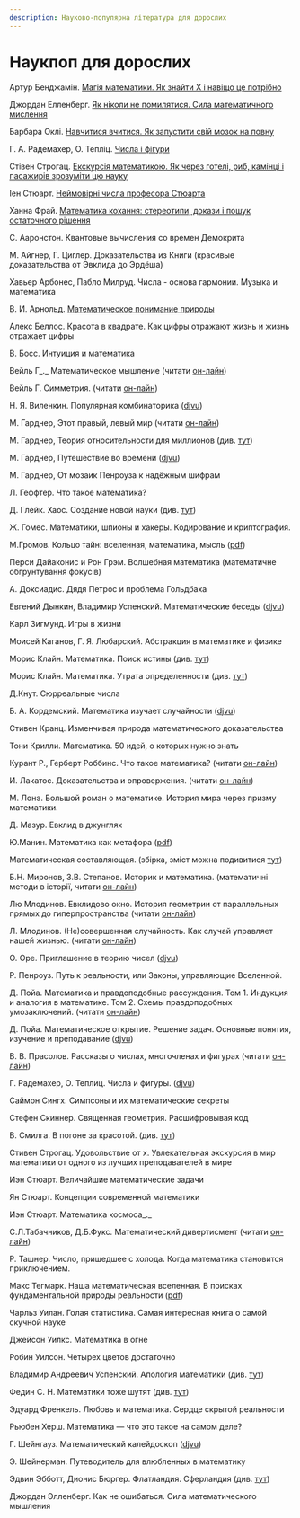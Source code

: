 ```yaml
---
description: Науково-популярна література для дорослих
---
```


# Наукпоп для дорослих

Артур Бенджамін. [Магія математики. Як знайти Х і навіщо це потрібно](https://kmbooks.com.ua/book?code=733716)

Джордан Елленберг. [Як ніколи не помилятися. Сила математичного мислення](https://nashformat.ua/products/yak-nikoly-ne-pomylyatysya.-syla-matematychnogo-myslennya-709048)

Барбара Оклі. [Навчитися вчитися. Як запустити свій мозок на повну](https://nashformat.ua/products/navchytysya-vchytysya.-yak-zapustyty-svij-mozok-na-povnu-709140)

Г. А. Радемахер, О. Тепліц. [Числа і фігури](https://bohdan-books.com/catalog/book/104055/)

Стівен Строгац. [Екскурсія математикою. Як через готелі, риб, камінці і пасажирів зрозуміти цю науку](https://nashformat.ua/products/ekskursiya-matematykoyu.-yak-cherez-goteli-ryb-kamintsi-i-pasazhyriv-zrozumity-tsyu-nauku-709220)

Іен Стюарт. [Неймовірні числа професора Стюарта](https://nashformat.ua/products/nejmovirni-chysla-profesora-styuarta-909245)

Ханна Фрай. [Математика кохання: стереотипи, докази і пошук остаточного рішення](https://nashformat.ua/products/matematyka-kohannya-stereotypy-dokazy-i-poshuk-ostatochnogo-rishennya-707344)



С. Ааронстон. Квантовые вычисления со времен Демокрита

М. Айгнер, Г. Циглер. Доказательства из Книги \(красивые доказательства от Эвклида до Эрдёша\)

Хавьер Арбонес, Пабло Милруд. Числа - основа гармонии. Музыка и математика

В. И. Арнольд. [Математическое понимание природы](https://www.mccme.ru/free-books/arnold/VIA-mpp.pdf)

Алекс Беллос. Красота в квадрате. Как цифры отражают жизнь и жизнь отражает цифры

В. Босс. Интуиция и математика

Вейль Г_._  Математическое мышление \(читати [он-лайн](https://www.mathedu.ru/text/veyl_matematicheskoe_myshlenie_1989/p0/)\)

Вейль Г.  Симметрия. \(читати [он-лайн](https://www.mathedu.ru/text/veyl_simmetriya_1968/p0/)\)

Н. Я. Виленкин. Популярная комбинаторика \([djvu](https://math.ru/lib/files/djvu/combinatorika.djvu)\)

М. Гарднер, Этот правый, левый мир \(читати [он-лайн](https://e-libra.me/read/465723-etot-pravyy-levyy-mir.html)\)

М. Гарднер, Теория относительности для миллионов \(див. [тут](https://royallib.com/book/martin_gardner/teoriya_otnositelnosti_dlya_millionov.html)\)

М. Гарднер, Путешествие во времени \([djvu](https://sheba.spb.ru/za/puteshestvie-vovreneni-1990.djvu)\) 

М. Гарднер, От мозаик Пенроуза к надёжным шифрам 

Л. Геффтер. Что такое математика?

Д. Глейк. Хаос. Создание новой науки \(див. [тут](https://royallib.com/book/gleyk_dgeyms/haos_sozdanie_novoy_nauki.html)\)

Ж. Гомес. Математики, шпионы и хакеры. Кодирование и криптография.

М.Громов. Кольцо тайн: вселенная, математика, мысль \([pdf](https://www.phantastike.com/math/koltso_tayn/pdf/)\)

Перси Дайаконис и Рон Грэм. Волшебная математика \(математичне обгрунтування фокусів\)

А. Доксиадис. Дядя Петрос и проблема Гольдбаха

Евгений Дынкин, Владимир Успенский. Математические беседы \([djvu](https://sheba.spb.ru/vuz/matemat-besedy-1952.djvu)\)

Карл Зигмунд. Игры в жизни 

Моисей Каганов, Г. Я. Любарский. Абстракция в математике и физике

Морис Клайн. Математика. Поиск истины \(див. [тут](https://royallib.com/book/klayn_moris/matematika_poisk_istini.html)\)

Морис Клайн. Математика. Утрата определенности \(див. [тут](https://royallib.com/book/klayn_moris/matematika_utrata_opredelennosti.html)\)

Д.Кнут. Сюрреальные числа

Б. А. Кордемский. Математика изучает случайности \([djvu](https://sheba.spb.ru/vuz/matematika-sluchainosti-1975.djvu)\)

Стивен Кранц. Изменчивая природа математического доказательства

Тони Крилли. Математика. 50 идей, о которых нужно знать

Курант Р., Герберт Роббинс. Что такое математика? \(читати [он-лайн](https://www.mathedu.ru/text/kurant_robbins_chto_takoe_matematika_2001/p7/)\)

И. Лакатос. Доказательства и опровержения. \(читати [он-лайн](https://www.mathedu.ru/text/lakatos_dokazatelstva_i_oproverzheniya_1967/p0/)\)

М. Лонэ. Большой роман о математике. История мира через призму математики.

Д. Мазур. Евклид в джунглях 

Ю.Манин. Математика как метафора \([pdf](https://math.ru/lib/files/pdf/manin.pdf)\)

Математическая составляющая. \(збірка, зміст можна подивитися [тут](https://www.mathedu.ru/files/news/books/matematicheskaya_sostavlyayushhaya_2019.pdf)\)

Б.Н. Миронов, З.В. Степанов. Историк и математика. \(математичні методи в історії, читати [он-лайн](https://bookree.org/reader?file=590994)\)

Лю Млодинов. Евклидово окно. История геометрии от параллельных прямых до гиперпространства \(читати [он-лайн](https://readli.net/chitat-online/?b=320962&pg=1)\)

Л. Млодинов. \(Не\)совершенная случайность. Как случай управляет нашей жизнью. \(читати [он-лайн](https://www.e-reading.life/book.php?book=1015476)\)

О. Оре. Приглашение в теорию чисел \([djvu](https://math.ru/lib/files/djvu/bib-kvant-15/Kv03-80_Priglashenie_V_Teoriyu_Chisel_O.Ore.djvu)\)

Р. Пенроуз. Путь к реальности, или Законы, управляющие Вселенной. 

Д. Пойа. Математика и правдоподобные рассуждения. Том 1. Индукция и аналогия в математике. Том 2. Схемы правдоподобных умозаключений. \(читати [он-лайн](https://www.mathedu.ru/text/poya_matematika_i_pravdopodobnye_rassuzhdeniya_1975/p0/)\)

Д. Пойа. Математическое открытие. Решение задач. Основные понятия, изучение и преподавание \([djvu](https://math.ru/lib/files/djvu/polya/otkrytie.djvu)\)

В. В. Прасолов. Рассказы о числах, многочленах и фигурах \(читати [он-лайн](https://www.mathedu.ru/text/prasolov_rasskazy_o_chislah_mnogochlenah_i_figurah_2017/p0/)\)

Г. Радемахер, О. Теплиц. Числа и фигуры. \([djvu](https://sheba.spb.ru/vuz/chisla-figury-1962.djvu)\)

Саймон Сингх. Симпсоны и их математические секреты

Стефен Скиннер. Священная геометрия. Расшифровывая код 

В. Смилга. В погоне за красотой. \(див. [тут](https://royallib.com/book/smilga_voldemar/v_pogone_za_krasotoy.html)\)

Стивен Строгац. Удовольствие от х. Увлекательная экскурсия в мир математики от одного из лучших преподавателей в мире

Иэн Стюарт. Величайшие математические задачи

Ян Стюарт. Концепции современной математики

Иэн Стюарт. Математика космоса_._

С.Л.Табачников, Д.Б.Фукс. Математический дивертисмент \(читати [он-лайн](https://docs.google.com/viewer?url=https%3A%2F%2Fs.11klasov.ru%2Findex.php%3Fdo%3Ddownload%26id%3D9534%26viewonline%3D1)\)

Р. Ташнер. Число, пришедшее с холода. Когда математика становится приключением.

Макс Тегмарк. Наша математическая вселенная. В поисках фундаментальной природы реальности \([pdf](http://studspace.ru/wp-content/uploads/2017/10/1tegmark_maks_nasha_matematicheskaya_vselennaya_v_poiskakh_fu-1.pdf)\)

Чарльз Уилан. Голая статистика. Самая интересная книга о самой скучной науке

Джейсон Уилкс. Математика в огне

Робин Уилсон. Четырех цветов достаточно

Владимир Андреевич Успенский. Апология математики \(див. [тут](https://royallib.com/book/uspenskiy_vladimir_andreevich/apologiya_matematiki_ili_o_matematike_kak_chasti_duhovnoy_kulturi.html)\)

Федин С. Н. Математики тоже шутят \(див. [тут](https://royallib.com/book/fedin_sergey/matematiki_toge_shutyat.html)\)

Эдуард Френкель. Любовь и математика. Сердце скрытой реальности

Рьюбен Херш. Математика — что это такое на самом деле?

Г. Шейнгауз. Математический калейдоскоп \([djvu](https://sheba.spb.ru/za/kvant08-matemat-1981.djvu)\)

Э. Шейнерман. Путеводитель для влюбленных в математику

Эдвин Эбботт, Дионис Бюргер. Флатландия. Сферландия \(див. [тут](https://royallib.com/book/byurger_dionis/sferlandiya.html)\)

Джордан Элленберг. Как не ошибаться. Сила математического мышления

